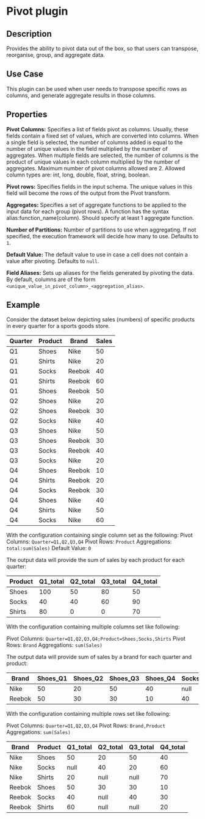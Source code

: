 # Pivot plugin

Description
----------- 
Provides the ability to pivot data out of the box, so that users can transpose, reorganise, group, and aggregate data.

Use Case
--------
This plugin can be used when user needs to transpose specific rows as columns, and generate aggregate results in those 
columns.

Properties
----------
**Pivot Columns:** Specifies a list of fields pivot as columns. Usually, these fields contain a fixed set of values,
which are converted into columns. When a single field is selected, the number of columns added is equal to the number
of unique values in the field multiplied by the number of aggregates. When multiple fields are selected, the number
of columns is the product of unique values in each column multiplied by the number of aggregates. Maximum number of 
pivot columns allowed are 2. Allowed column types are: int, long, double, float, string, boolean.

**Pivot rows:** Specifies fields in the input schema. The unique values in this field will become the rows 
of the output from the Pivot transform.

**Aggregates:** Specifies a set of aggregate functions to be applied to the input data for each group (pivot rows).
A function has the syntax alias:function_name(column). Should specify at least 1 aggregate function.

**Number of Partitions:** Number of partitions to use when aggregating. If not specified, the execution framework 
will decide how many to use. Defaults to ``1``.

**Default Value:** The default value to use in case a cell does not contain a value after pivoting. Defaults 
to ``null``.

**Field Aliases:** Sets up aliases for the fields generated by pivoting the data. By default, columns are of the form
```<unique_value_in_pivot_column>_<aggregation_alias>```.


Example
-------
Consider the dataset below depicting sales (numbers) of specific products in every quarter for a sports goods store.
 
|Quarter|Product|Brand|Sales|
|-------|-------|-----|-----|
|Q1|Shoes|Nike|50|
|Q1|Shirts|Nike|20|
|Q1|Socks|Reebok|40|
|Q1|Shirts|Reebok|60|
|Q1|Shoes|Reebok|50|
|Q2|Shoes|Nike|20|
|Q2|Shoes|Reebok|30|
|Q2|Socks|Nike|40|
|Q3|Shoes|Nike|50|
|Q3|Shoes|Reebok|30|
|Q3|Socks|Reebok|40|
|Q3|Socks|Nike|20|
|Q4|Shoes|Reebok|10|
|Q4|Shirts|Reebok|20|
|Q4|Socks|Reebok|30|
|Q4|Shoes|Nike|40|
|Q4|Shirts|Nike|50|
|Q4|Socks|Nike|60|

With the configuration containing single column set as the following:
Pivot Columns: ``Quarter=Q1,Q2,Q3,Q4``
Pivot Rows: ``Product``
Aggregations: ``total:sum(Sales)``
Default Value: ``0``

The output data will provide the sum of sales by each product for each quarter:

|Product|Q1_total|Q2_total|Q3_total|Q4_total|
|-------|--------|--------|--------|--------|
|Shoes|100|50|80|50|
|Socks|40|40|60|90|
|Shirts|80|0|0|70|

With the configuration containing multiple columns set like following:

Pivot Columns: ``Quarter=Q1,Q2,Q3,Q4;Product=Shoes,Socks,Shirts``
Pivot Rows: ``Brand``
Aggregations: ``sum(Sales)``

The output data will provide sum of sales by a brand for each quarter and product:

|Brand|Shoes_Q1|Shoes_Q2|Shoes_Q3|Shoes_Q4|Socks_Q1|Socks_Q2|Socks_Q3|Socks_Q4|Shirts_Q1|Shirts_Q2|Shirts_Q3|Shirts_Q4|
|-----|--------|--------|--------|--------|--------|--------|--------|--------|---------|---------|---------|---------|
|Nike|50|20|50|40|null|40|null|60|20|null|null|50
|Reebok|50|30|30|10|40|null|40|30|60|null|null|20

With the configuration containing multiple rows set like following:

Pivot Columns: ``Quarter=Q1,Q2,Q3,Q4``
Pivot Rows: ``Brand,Product``
Aggregations: ``sum(Sales)``

|Brand|Product|Q1_total|Q2_total|Q3_total|Q4_total|
|-----|-------|--------|--------|--------|--------|
|Nike|Shoes|50|20|50|40|
|Nike|Socks|null|40|20|60|
|Nike|Shirts|20|null|null|70|
|Reebok|Shoes|50|30|30|10|
|Reebok|Socks|40|null|40|30|
|Reebok|Shirts|60|null|null|20|